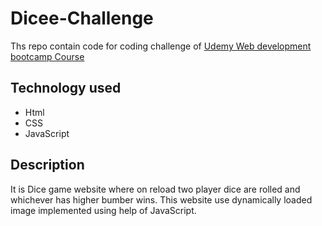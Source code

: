 # Dicee-Challenge
Ths repo contain code for coding challenge of [Udemy Web development bootcamp Course](https://www.udemy.com/course/the-complete-web-development-bootcamp)

## Technology used
* Html
* CSS
* JavaScript

## Description
It is Dice game website where on reload two player dice are rolled and whichever has higher bumber wins.
This website use dynamically loaded image implemented using help of JavaScript.
